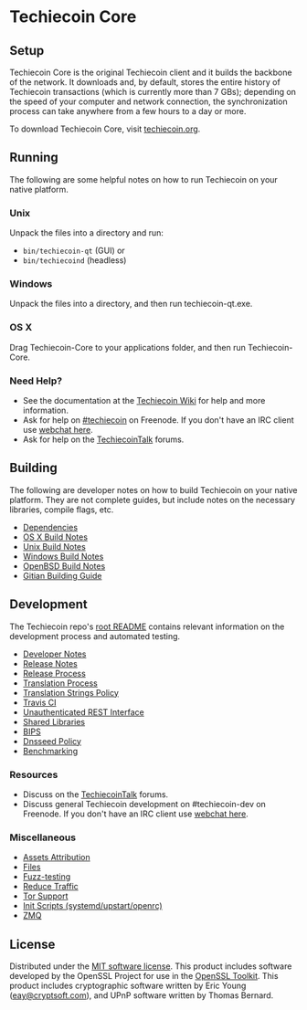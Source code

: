Techiecoin Core
=============

Setup
---------------------
Techiecoin Core is the original Techiecoin client and it builds the backbone of the network. It downloads and, by default, stores the entire history of Techiecoin transactions (which is currently more than 7 GBs); depending on the speed of your computer and network connection, the synchronization process can take anywhere from a few hours to a day or more.

To download Techiecoin Core, visit [techiecoin.org](https://techiecoin.org).

Running
---------------------
The following are some helpful notes on how to run Techiecoin on your native platform.

### Unix

Unpack the files into a directory and run:

- `bin/techiecoin-qt` (GUI) or
- `bin/techiecoind` (headless)

### Windows

Unpack the files into a directory, and then run techiecoin-qt.exe.

### OS X

Drag Techiecoin-Core to your applications folder, and then run Techiecoin-Core.

### Need Help?

* See the documentation at the [Techiecoin Wiki](https://techiecoin.info/)
for help and more information.
* Ask for help on [#techiecoin](http://webchat.freenode.net?channels=techiecoin) on Freenode. If you don't have an IRC client use [webchat here](http://webchat.freenode.net?channels=techiecoin).
* Ask for help on the [TechiecoinTalk](https://techiecointalk.io/) forums.

Building
---------------------
The following are developer notes on how to build Techiecoin on your native platform. They are not complete guides, but include notes on the necessary libraries, compile flags, etc.

- [Dependencies](dependencies.md)
- [OS X Build Notes](build-osx.md)
- [Unix Build Notes](build-unix.md)
- [Windows Build Notes](build-windows.md)
- [OpenBSD Build Notes](build-openbsd.md)
- [Gitian Building Guide](gitian-building.md)

Development
---------------------
The Techiecoin repo's [root README](/README.md) contains relevant information on the development process and automated testing.

- [Developer Notes](developer-notes.md)
- [Release Notes](release-notes.md)
- [Release Process](release-process.md)
- [Translation Process](translation_process.md)
- [Translation Strings Policy](translation_strings_policy.md)
- [Travis CI](travis-ci.md)
- [Unauthenticated REST Interface](REST-interface.md)
- [Shared Libraries](shared-libraries.md)
- [BIPS](bips.md)
- [Dnsseed Policy](dnsseed-policy.md)
- [Benchmarking](benchmarking.md)

### Resources
* Discuss on the [TechiecoinTalk](https://techiecointalk.io/) forums.
* Discuss general Techiecoin development on #techiecoin-dev on Freenode. If you don't have an IRC client use [webchat here](http://webchat.freenode.net/?channels=techiecoin-dev).

### Miscellaneous
- [Assets Attribution](assets-attribution.md)
- [Files](files.md)
- [Fuzz-testing](fuzzing.md)
- [Reduce Traffic](reduce-traffic.md)
- [Tor Support](tor.md)
- [Init Scripts (systemd/upstart/openrc)](init.md)
- [ZMQ](zmq.md)

License
---------------------
Distributed under the [MIT software license](/COPYING).
This product includes software developed by the OpenSSL Project for use in the [OpenSSL Toolkit](https://www.openssl.org/). This product includes
cryptographic software written by Eric Young ([eay@cryptsoft.com](mailto:eay@cryptsoft.com)), and UPnP software written by Thomas Bernard.
